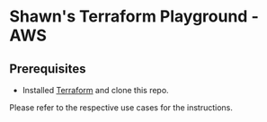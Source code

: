 # Shawn's Terraform Playground - AWS

## Prerequisites
* Installed [Terraform](https://developer.hashicorp.com/terraform/downloads) and clone this repo.

Please refer to the respective use cases for the instructions. 